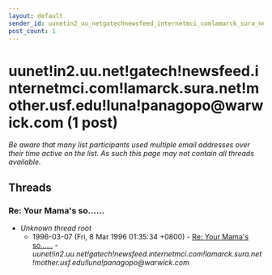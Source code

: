```yaml
---
layout: default
sender_id: uunetin2_uu_netgatechnewsfeed_internetmci_comlamarck_sura_netmother_usf_edulunapanagopo_at_warwick_com
post_count: 1
---
```


# uunet!in2.uu.net!gatech!newsfeed.internetmci.com!lamarck.sura.net!mother.usf.edu!luna!panagopo<span>@</span>warwick.com (1 post)

_Be aware that many list participants used multiple email addresses over their time active on the list. As such this page may not contain all threads available._

## Threads

### Re: Your Mama's so......
+ _Unknown thread root_
  + 1996-03-07 (Fri, 8 Mar 1996 01:35:34 +0800) - [Re: Your Mama's so......](/archive/1996/03/4506b2910841f39f8053eaab954bcfb0fcf6e88d478d3e6a9a077d7de2bd06a6) - _uunet!in2.uu.net!gatech!newsfeed.internetmci.com!lamarck.sura.net!mother.usf.edu!luna!panagopo@warwick.com_

